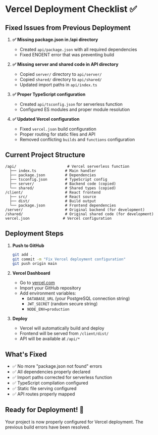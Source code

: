 # Vercel Deployment Checklist ✅

## Fixed Issues from Previous Deployment

1. **✅ Missing package.json in /api directory**
   - Created `api/package.json` with all required dependencies
   - Fixed ENOENT error that was preventing build

2. **✅ Missing server and shared code in API directory**
   - Copied `server/` directory to `api/server/`
   - Copied `shared/` directory to `api/shared/`
   - Updated import paths in `api/index.ts`

3. **✅ Proper TypeScript configuration**
   - Created `api/tsconfig.json` for serverless function
   - Configured ES modules and proper module resolution

4. **✅ Updated Vercel configuration**
   - Fixed `vercel.json` build configuration
   - Proper routing for static files and API
   - Removed conflicting `builds` and `functions` configuration

## Current Project Structure

```
/api/                       # Vercel serverless function
  ├── index.ts             # Main handler
  ├── package.json         # Dependencies
  ├── tsconfig.json        # TypeScript config
  ├── server/              # Backend code (copied)
  └── shared/              # Shared types (copied)
/client/                   # React frontend
  ├── src/                 # React source
  ├── dist/                # Build output
  └── package.json         # Frontend dependencies
/server/                   # Original backend (for development)
/shared/                   # Original shared code (for development)
vercel.json               # Vercel configuration
```

## Deployment Steps

1. **Push to GitHub**
   ```bash
   git add .
   git commit -m "Fix Vercel deployment configuration"
   git push origin main
   ```

2. **Vercel Dashboard**
   - Go to [vercel.com](https://vercel.com)
   - Import your GitHub repository
   - Add environment variables:
     - `DATABASE_URL` (your PostgreSQL connection string)
     - `JWT_SECRET` (random secure string)
     - `NODE_ENV=production`

3. **Deploy**
   - Vercel will automatically build and deploy
   - Frontend will be served from `/client/dist/`
   - API will be available at `/api/*`

## What's Fixed

- ✅ No more "package.json not found" errors
- ✅ All dependencies properly declared
- ✅ Import paths corrected for serverless function
- ✅ TypeScript compilation configured
- ✅ Static file serving configured
- ✅ API routes properly mapped

## Ready for Deployment! 🚀

Your project is now properly configured for Vercel deployment. The previous build errors have been resolved.